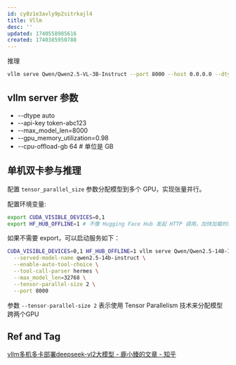 ```yaml
---
id: cy0z1e3avly9p2sitrkajl4
title: Vllm
desc: ''
updated: 1740558985616
created: 1740385950788
---
```


推理

```bash
vllm serve Qwen/Qwen2.5-VL-3B-Instruct --port 8000 --host 0.0.0.0 --dtype bfloat16 --limit-mm-per-prompt image=5,video=5
```

## vllm server 参数
- --dtype auto
- --api-key token-abc123
- --max_model_len=8000
- --gpu_memory_utilization=0.98
- --cpu-offload-gb 64 # 单位是 GB


## 单机双卡参与推理

配置 `tensor_parallel_size` 参数分配模型到多个 GPU，实现张量并行。

配置环境变量: 
```bash
export CUDA_VISIBLE_DEVICES=0,1
export HF_HUB_OFFLINE=1 # 不像 Hugging Face Hub 发起 HTTP 调用，加快加载时间
```

如果不需要 export，可以启动服务如下：
```bash
CUDA_VISIBLE_DEVICES=0,1 HF_HUB_OFFLINE=1 vllm serve Qwen/Qwen2.5-14B-Instruct \
  --served-model-name qwen2.5-14b-instruct \
  --enable-auto-tool-choice \
  --tool-call-parser hermes \
  --max_model_len=32768 \
  --tensor-parallel-size 2 \
  --port 8000
```

参数 `--tensor-parallel-size 2` 表示使用 Tensor Parallelism 技术来分配模型跨两个GPU

## Ref and Tag

[]()
[vllm多机多卡部署deepseek-vl2大模型 - 鹿小臻的文章 - 知乎](https://zhuanlan.zhihu.com/p/23184220175)